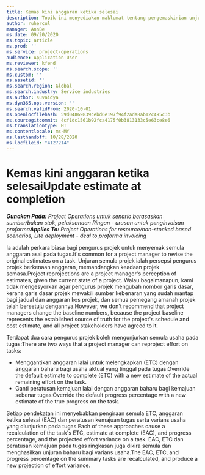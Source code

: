 ```yaml
---
title: Kemas kini anggaran ketika selesai
description: Topik ini menyediakan maklumat tentang pengemaskinian unjuran usaha ke atas projek.
author: ruhercul
manager: AnnBe
ms.date: 09/20/2020
ms.topic: article
ms.prod: ''
ms.service: project-operations
audience: Application User
ms.reviewer: kfend
ms.search.scope: ''
ms.custom: ''
ms.assetid: ''
ms.search.region: Global
ms.search.industry: Service industries
ms.author: suvaidya
ms.dyn365.ops.version: ''
ms.search.validFrom: 2020-10-01
ms.openlocfilehash: 59d04869839cebd6e197f94f2ada8ab12c495c3b
ms.sourcegitcommit: 4cf1dc1561b92fca4175f0b3813133c5e63ce8e6
ms.translationtype: HT
ms.contentlocale: ms-MY
ms.lasthandoff: 10/28/2020
ms.locfileid: "4127214"
---
```

# <a name="update-estimate-at-completion"></a><span data-ttu-id="8510f-103">Kemas kini anggaran ketika selesai</span><span class="sxs-lookup"><span data-stu-id="8510f-103">Update estimate at completion</span></span>

<span data-ttu-id="8510f-104">_**Gunakan Pada:** Project Operations untuk senario berasaskan sumber/bukan stok, pelaksanaan Ringan - urusan untuk penginvoisan proforma_</span><span class="sxs-lookup"><span data-stu-id="8510f-104">_**Applies To:** Project Operations for resource/non-stocked based scenarios, Lite deployment - deal to proforma invoicing_</span></span>

<span data-ttu-id="8510f-105">Ia adalah perkara biasa bagi pengurus projek untuk menyemak semula anggaran asal pada tugas.</span><span class="sxs-lookup"><span data-stu-id="8510f-105">It's common for a project manager to revise the original estimates on a task.</span></span> <span data-ttu-id="8510f-106">Unjuran semula projek ialah persepsi pengurus projek berkenaan anggaran, memandangkan keadaan projek semasa.</span><span class="sxs-lookup"><span data-stu-id="8510f-106">Project reprojections are a project manager's perception of estimates, given the current state of a project.</span></span> <span data-ttu-id="8510f-107">Walau bagaimanapun, kami tidak mengesyorkan agar pengurus projek mengubah nombor garis dasar, kerana garis dasar projek mewakili sumber kebenaran yang sudah mantap bagi jadual dan anggaran kos projek, dan semua pemegang amanah projek telah bersetuju dengannya.</span><span class="sxs-lookup"><span data-stu-id="8510f-107">However, we don't recommend that project managers change the baseline numbers, because the project baseline represents the established source of truth for the project's schedule and cost estimate, and all project stakeholders have agreed to it.</span></span>

<span data-ttu-id="8510f-108">Terdapat dua cara pengurus projek boleh mengunjurkan semula usaha pada tugas:</span><span class="sxs-lookup"><span data-stu-id="8510f-108">There are two ways that a project manager can reproject effort on tasks:</span></span>

- <span data-ttu-id="8510f-109">Menggantikan anggaran lalai untuk melengkapkan (ETC) dengan anggaran baharu bagi usaha aktual yang tinggal pada tugas.</span><span class="sxs-lookup"><span data-stu-id="8510f-109">Override the default estimate to complete (ETC) with a new estimate of the actual remaining effort on the task.</span></span> 
- <span data-ttu-id="8510f-110">Ganti peratusan kemajuan lalai dengan anggaran baharu bagi kemajuan sebenar tugas.</span><span class="sxs-lookup"><span data-stu-id="8510f-110">Override the default progress percentage with a new estimate of the true progress on the task.</span></span>

<span data-ttu-id="8510f-111">Setiap pendekatan ini menyebabkan pengiraan semula ETC, anggaran ketika selesai (EAC) dan peratusan kemajuan tugas serta varians usaha yang diunjurkan pada tugas.</span><span class="sxs-lookup"><span data-stu-id="8510f-111">Each of these approaches cause a recalculation of the task's ETC, estimate at complete (EAC), and progress percentage, and the projected effort variance on a task.</span></span> <span data-ttu-id="8510f-112">EAC, ETC dan peratusan kemajuan pada tugas ringkasan juga dikira semula dan menghasilkan unjuran baharu bagi varians usaha.</span><span class="sxs-lookup"><span data-stu-id="8510f-112">The EAC, ETC, and progress percentage on the summary tasks are recalculated, and produce a new projection of effort variance.</span></span>
